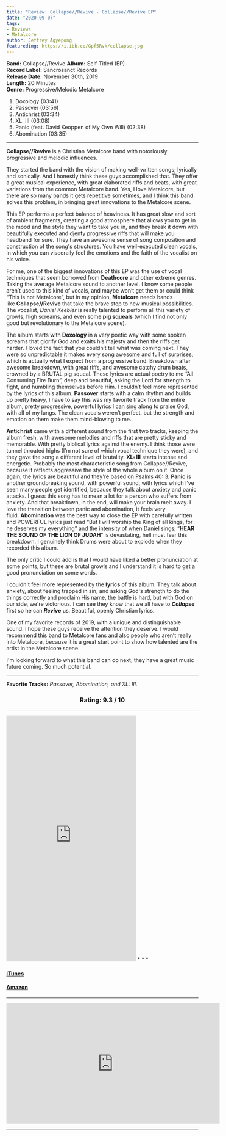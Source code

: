 ```yaml
---
title: "Review: Collapse//Revive - Collapse//Revive EP"
date: "2020-09-07"
tags:
- Reviews
- Metalcore
author: Jeffrey Agyepong
featuredimg: https://i.ibb.co/Gpf5Rvk/collapse.jpg
---
```


**Band:** Collapse//Revive 
**Album:** Self-Titled (EP)<br>
**Record Label:** Sancrosanct Records <br>
**Release Date:** November 30th, 2019<br>
**Length:** 20 Minutes <br>
**Genre:** Progressive/Melodic Metalcore

1. Doxology (03:41) 
2. Passover (03:56) 
3. Antichrist (03:34) 
4. XL: III (03:08) 
5. Panic (feat. David Keoppen of My Own Will) (02:38) 
6. Abomination (03:35)

* * *

**Collapse//Revive** is a Christian Metalcore band with notoriously progressive and melodic influences.

They started the band with the vision of making well-written songs; lyrically and sonically. And I honestly think these guys accomplished that. They offer a great musical experience, with great elaborated riffs and beats, with great variations from the common Metalcore band. Yes, I love Metalcore, but there are so many bands it gets repetitive sometimes, and I think this band solves this problem, in bringing great innovations to the Metalcore scene.

This EP performs a perfect balance of heaviness. It has great slow and sort of ambient fragments, creating a good atmosphere that allows you to get in the mood and the style they want to take you in, and they break it down with beautifully executed and djenty progressive riffs that will make you headband for sure. They have an awesome sense of song composition and construction of the song's structures. You have well-executed clean vocals, in which you can viscerally feel the emotions and the faith of the vocalist on his voice.

For me, one of the biggest innovations of this EP was the use of vocal techniques that seem borrowed from **Deathcore** and other extreme genres. Taking the average Metalcore sound to another level. I know some people aren’t used to this kind of vocals, and maybe won’t get them or could think “This is not Metalcore”, but in my opinion, **Metalcore** needs bands like **Collapse//Revive** that take the brave step to new musical possibilities. The vocalist, _Daniel Keebler_ is really talented to perform all this variety of growls, high screams, and even some **pig squeals** (which I find not only good but revolutionary to the Metalcore scene).

The album starts with **Doxology** in a very poetic way with some spoken screams that glorify God and exalts his majesty and then the riffs get harder. I loved the fact that you couldn’t tell what was coming next. They were so unpredictable it makes every song awesome and full of surprises, which is actually what I expect from a progressive band. Breakdown after awesome breakdown, with great riffs, and awesome catchy drum beats, crowned by a BRUTAL pig squeal. These lyrics are actual poetry to me “All Consuming Fire Burn”, deep and beautiful, asking the Lord for strength to fight, and humbling themselves before Him. I couldn’t feel more represented by the lyrics of this album. **Passover** starts with a calm rhythm and builds up pretty heavy, I have to say this was my favorite track from the entire album, pretty progressive, powerful lyrics I can sing along to praise God, with all of my lungs. The clean vocals weren’t perfect, but the strength and emotion on them make them mind-blowing to me.

**Antichrist** came with a different sound from the first two tracks, keeping the album fresh, with awesome melodies and riffs that are pretty sticky and memorable. With pretty biblical lyrics against the enemy. I think those were tunnel throated highs (I’m not sure of which vocal technique they were), and they gave the song a different level of brutality. **XL: III** starts intense and energetic. Probably the most characteristic song from Collapse//Revive, because it reflects aggressive the style of the whole album on it. Once again, the lyrics are beautiful and they're based on Psalms 40: 3. **Panic** is another groundbreaking sound, with powerful sound, with lyrics which I’ve seen many people get identified, because they talk about anxiety and panic attacks. I guess this song has to mean a lot for a person who suffers from anxiety. And that breakdown, in the end, will make your brain melt away. I love the transition between panic and abomination, it feels very fluid. **Abomination** was the best way to close the EP with carefully written and POWERFUL lyrics just read “But I will worship the King of all kings, for he deserves my everything” and the intensity of when Daniel sings; “**HEAR THE SOUND OF THE LION OF JUDAH**” is devastating, hell must fear this breakdown. I genuinely think Drums were about to explode when they recorded this album.

The only critic I could add is that I would have liked a better pronunciation at some points, but these are brutal growls and I understand it is hard to get a good pronunciation on some words.

I couldn't feel more represented by the **lyrics** of this album. They talk about anxiety, about feeling trapped in sin, and asking God's strength to do the things correctly and proclaim His name, the battle is hard, but with God on our side, we're victorious. I can see they know that we all have to **_Collapse_** first so he can **_Revive_** us. Beautiful, openly Christian lyrics.

One of my favorite records of 2019, with a unique and distinguishable sound. I hope these guys receive the attention they deserve. I would recommend this band to Metalcore fans and also people who aren’t really into Metalcore, because it is a great start point to show how talented are the artist in the Metalcore scene.

I'm looking forward to what this band can do next, they have a great music future coming. So much potential.

<hr>

**Favorite Tracks:** _Passover, Abomination, and XL: III._

<h3 style="text-align:center;">Rating: 9.3 / 10</h3>

* * *
<iframe style="border: 0; width: 340px; height: 644px;" src="https://bandcamp.com/EmbeddedPlayer/album=1031473307/size=large/bgcol=ffffff/linkcol=0687f5/transparent=true/" seamless><a href="https://collapserevive.bandcamp.com/album/collapse-revive-ep">Collapse//Revive - EP by Collapse//Revive</a></iframe>
* * *

#### [iTunes](https://music.apple.com/ca/album/collapse-revive-ep/1489054406)

#### [Amazon](https://www.amazon.com/Collapse-Revive/dp/B081XG81DC)

* * *
<div class="video-container">
<iframe src="https://www.youtube.com/embed/https://www.youtube.com/playlist?list=PLTZO8Hwv6bDTQpQnDTev_NScosunJxR75" width="560" height="315" frameborder="0"></iframe>
</div>

* * *
